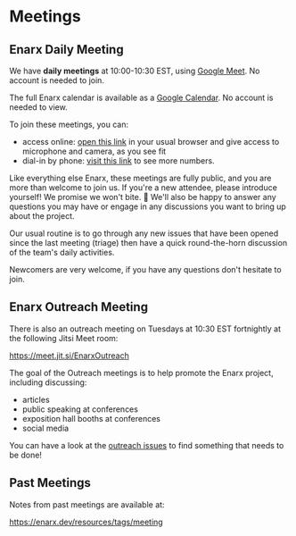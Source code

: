 # Meetings

## Enarx Daily Meeting

We have **daily meetings** at 10:00-10:30 EST, using [Google Meet](https://meet.google.com/tod-dwyt-pzv). No account is needed to join.

The full Enarx calendar is available as a [Google Calendar](https://calendar.google.com/calendar/embed?src=leatqk15m1f34loatvatftkm48%40group.calendar.google.com&ctz=America%2FNew_York). No account is needed to view.

To join these meetings, you can:
- access online: [open this link](https://meet.google.com/tod-dwyt-pzv) in your usual browser and give access to microphone and camera, as you see fit
- dial-in by phone: [visit this link](https://meet.google.com/tel/tod-dwyt-pzv?pin=9178084536440) to see more numbers.

Like everything else Enarx, these meetings are fully public, and you are more than welcome to join us. If you're a new attendee, please introduce yourself! We promise we won't bite. :slightly_smiling_face: We'll also be happy to answer any questions you may have or engage in any discussions you want to bring up about the project.

Our usual routine is to go through any new issues that have been opened since the last meeting (triage) then have a quick round-the-horn discussion of the team's daily activities.

Newcomers are very welcome, if you have any questions don't hesitate to join.

## Enarx Outreach Meeting

There is also an outreach meeting on Tuesdays at 10:30 EST fortnightly at the following Jitsi Meet room:

https://meet.jit.si/EnarxOutreach

The goal of the Outreach meetings is to help promote the Enarx project, including discussing:
- articles
- public speaking at conferences
- exposition hall booths at conferences
- social media

You can have a look at the [outreach issues](https://github.com/enarx/outreach/issues) to find something that needs to be done!


## Past Meetings

Notes from past meetings are available at:

https://enarx.dev/resources/tags/meeting